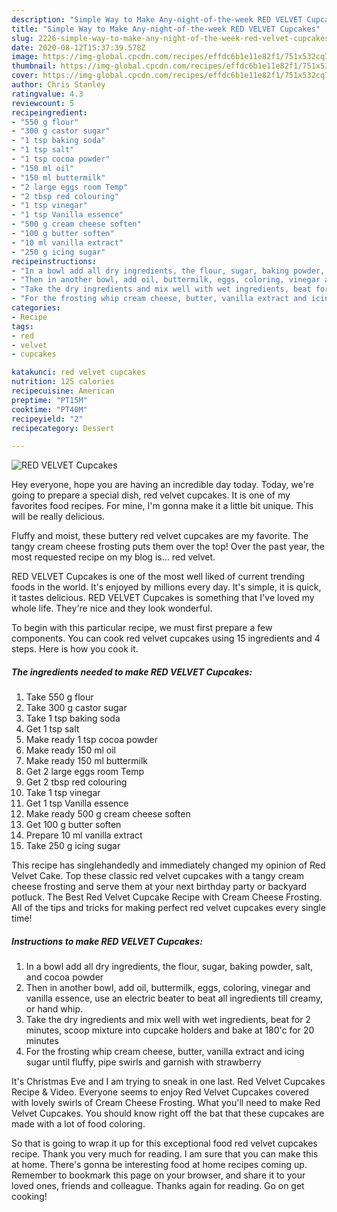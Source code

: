 ```yaml
---
description: "Simple Way to Make Any-night-of-the-week RED VELVET Cupcakes"
title: "Simple Way to Make Any-night-of-the-week RED VELVET Cupcakes"
slug: 2226-simple-way-to-make-any-night-of-the-week-red-velvet-cupcakes
date: 2020-08-12T15:37:39.578Z
image: https://img-global.cpcdn.com/recipes/effdc6b1e11e82f1/751x532cq70/red-velvet-cupcakes-recipe-main-photo.jpg
thumbnail: https://img-global.cpcdn.com/recipes/effdc6b1e11e82f1/751x532cq70/red-velvet-cupcakes-recipe-main-photo.jpg
cover: https://img-global.cpcdn.com/recipes/effdc6b1e11e82f1/751x532cq70/red-velvet-cupcakes-recipe-main-photo.jpg
author: Chris Stanley
ratingvalue: 4.3
reviewcount: 5
recipeingredient:
- "550 g flour"
- "300 g castor sugar"
- "1 tsp baking soda"
- "1 tsp salt"
- "1 tsp cocoa powder"
- "150 ml oil"
- "150 ml buttermilk"
- "2 large eggs room Temp"
- "2 tbsp red colouring"
- "1 tsp vinegar"
- "1 tsp Vanilla essence"
- "500 g cream cheese soften"
- "100 g butter soften"
- "10 ml vanilla extract"
- "250 g icing sugar"
recipeinstructions:
- "In a bowl add all dry ingredients, the flour, sugar, baking powder, salt, and cocoa powder"
- "Then in another bowl, add oil, buttermilk, eggs, coloring, vinegar and vanilla essence, use an electric beater to beat all ingredients till creamy, or hand whip."
- "Take the dry ingredients and mix well with wet ingredients, beat for 2 minutes, scoop mixture into cupcake holders and bake at 180&#39;c for 20 minutes"
- "For the frosting whip cream cheese, butter, vanilla extract and icing sugar until fluffy, pipe swirls and garnish with strawberry"
categories:
- Recipe
tags:
- red
- velvet
- cupcakes

katakunci: red velvet cupcakes 
nutrition: 125 calories
recipecuisine: American
preptime: "PT15M"
cooktime: "PT40M"
recipeyield: "2"
recipecategory: Dessert

---
```



![RED VELVET Cupcakes](https://img-global.cpcdn.com/recipes/effdc6b1e11e82f1/751x532cq70/red-velvet-cupcakes-recipe-main-photo.jpg)

Hey everyone, hope you are having an incredible day today. Today, we're going to prepare a special dish, red velvet cupcakes. It is one of my favorites food recipes. For mine, I'm gonna make it a little bit unique. This will be really delicious.

Fluffy and moist, these buttery red velvet cupcakes are my favorite. The tangy cream cheese frosting puts them over the top! Over the past year, the most requested recipe on my blog is… red velvet.

RED VELVET Cupcakes is one of the most well liked of current trending foods in the world. It's enjoyed by millions every day. It's simple, it is quick, it tastes delicious. RED VELVET Cupcakes is something that I've loved my whole life. They're nice and they look wonderful.


To begin with this particular recipe, we must first prepare a few components. You can cook red velvet cupcakes using 15 ingredients and 4 steps. Here is how you cook it.

<!--inarticleads1-->

##### The ingredients needed to make RED VELVET Cupcakes:

1. Take 550 g flour
1. Take 300 g castor sugar
1. Take 1 tsp baking soda
1. Get 1 tsp salt
1. Make ready 1 tsp cocoa powder
1. Make ready 150 ml oil
1. Make ready 150 ml buttermilk
1. Get 2 large eggs room Temp
1. Get 2 tbsp red colouring
1. Take 1 tsp vinegar
1. Get 1 tsp Vanilla essence
1. Make ready 500 g cream cheese soften
1. Get 100 g butter soften
1. Prepare 10 ml vanilla extract
1. Take 250 g icing sugar


This recipe has singlehandedly and immediately changed my opinion of Red Velvet Cake. Top these classic red velvet cupcakes with a tangy cream cheese frosting and serve them at your next birthday party or backyard potluck. The Best Red Velvet Cupcake Recipe with Cream Cheese Frosting. All of the tips and tricks for making perfect red velvet cupcakes every single time! 

<!--inarticleads2-->

##### Instructions to make RED VELVET Cupcakes:

1. In a bowl add all dry ingredients, the flour, sugar, baking powder, salt, and cocoa powder
1. Then in another bowl, add oil, buttermilk, eggs, coloring, vinegar and vanilla essence, use an electric beater to beat all ingredients till creamy, or hand whip.
1. Take the dry ingredients and mix well with wet ingredients, beat for 2 minutes, scoop mixture into cupcake holders and bake at 180&#39;c for 20 minutes
1. For the frosting whip cream cheese, butter, vanilla extract and icing sugar until fluffy, pipe swirls and garnish with strawberry


It&#39;s Christmas Eve and I am trying to sneak in one last. Red Velvet Cupcakes Recipe &amp; Video. Everyone seems to enjoy Red Velvet Cupcakes covered with lovely swirls of Cream Cheese Frosting. What you&#39;ll need to make Red Velvet Cupcakes. You should know right off the bat that these cupcakes are made with a lot of food coloring. 

So that is going to wrap it up for this exceptional food red velvet cupcakes recipe. Thank you very much for reading. I am sure that you can make this at home. There's gonna be interesting food at home recipes coming up. Remember to bookmark this page on your browser, and share it to your loved ones, friends and colleague. Thanks again for reading. Go on get cooking!
